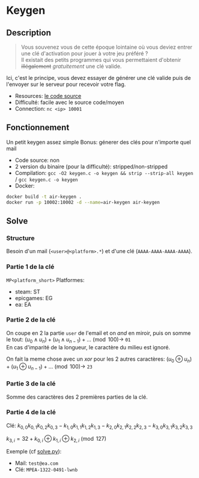 # Keygen

## Description

> Vous souvenez vous de cette époque lointaine où vous deviez entrer une clé d'activation pour jouer à votre jeu préféré ?<br>
> Il existait des petits programmes qui vous permettaient d'obtenir ~~illégalement~~ *gratuitement* une clé valide.

Ici, c'est le principe, vous devez essayer de générer une clé valide puis de l'envoyer sur le serveur pour recevoir votre flag.

- Resources: [le code source](src/keygen.c)
- Difficulté: facile avec le source code/moyen
- Connection: `nc <ip> 10001`

## Fonctionnement

Un petit keygen assez simple
Bonus: génerer des clés pour n'importe quel mail

- Code source: non
- 2 version du binaire (pour la difficulté): stripped/non-stripped
- Compilation: `gcc -O2 keygen.c -o keygen && strip --strip-all keygen` / `gcc keygen.c -o keygen`
- Docker: 
```bash
docker build -t air-keygen .
docker run -p 10002:10002 -d --name=air-keygen air-keygen
```

## Solve

### Structure
Besoin d'un mail (`<user>@<platform>.*`) et d'une clé (`AAAA-AAAA-AAAA-AAAA`).

### Partie 1 de la clé

`MP<platform_short>`
Platformes:
- steam: ST
- epicgames: EG
- ea: EA

### Partie 2 de la clé

On coupe en 2 la partie `user` de l'email et on *and* en miroir, puis on somme le tout:
$(u_0 \land u_n) + (u_1 \land u_{n-1}) + ... \pmod{100} \rightarrow$ `01`<br>
En cas d'imparité de la longueur, le caractère du milieu est ignoré.

On fait la meme chose avec un *xor* pour les 2 autres caractères:
$(u_0 \oplus u_n) + (u_1 \oplus u_{n-1}) + ... \pmod{100} \rightarrow$ `23`

### Partie 3 de la clé

Somme des caractères des 2 premières parties de la clé.

### Partie 4 de la clé

Clé: $k_{0,0}k_{0,1}k_{0,2}k_{0,3}-k_{1,0}k_{1,1}k_{1,2}k_{1,3}-k_{2,0}k_{2,1}k_{2,2}k_{2,3}-k_{3,0}k_{3,1}k_{3,2}k_{3,3}$

$k_{3,i} = 32 + k_{0,i} \oplus k_{1,i} \oplus k_{2,i} \pmod{127}$ 

Exemple (cf [solve.py](solve.py)): 
- Mail: `test@ea.com`
- Clé: `MPEA-1322-0491-lwnb`